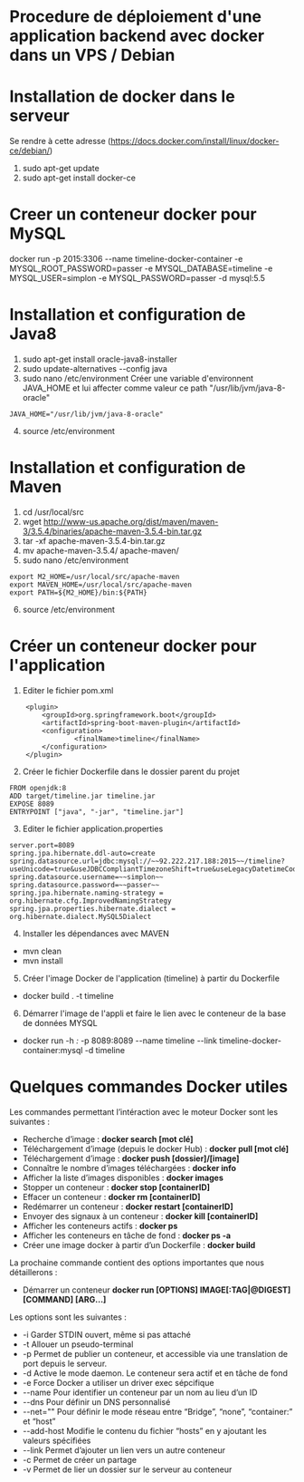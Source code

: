 # Procedure de déploiement d'une application backend avec docker dans un VPS / Debian
# Installation de docker dans le serveur
Se rendre à cette adresse (https://docs.docker.com/install/linux/docker-ce/debian/)
1. sudo apt-get update
2. sudo apt-get install docker-ce
# Creer un conteneur docker pour MySQL
docker run -p 2015:3306 --name timeline-docker-container -e MYSQL_ROOT_PASSWORD=passer -e MYSQL_DATABASE=timeline -e MYSQL_USER=simplon -e MYSQL_PASSWORD=passer -d mysql:5.5

# Installation et configuration de Java8
1. sudo apt-get install oracle-java8-installer
2. sudo update-alternatives --config java
3. sudo nano /etc/environment
Créer une variable d'environnent JAVA_HOME et lui affecter comme valeur ce path "/usr/lib/jvm/java-8-oracle"
```
JAVA_HOME="/usr/lib/jvm/java-8-oracle"
```
4. source /etc/environment

# Installation et configuration de Maven 
1. cd /usr/local/src
2. wget http://www-us.apache.org/dist/maven/maven-3/3.5.4/binaries/apache-maven-3.5.4-bin.tar.gz
3. tar -xf apache-maven-3.5.4-bin.tar.gz
4. mv apache-maven-3.5.4/ apache-maven/
5. sudo nano /etc/environment
```
export M2_HOME=/usr/local/src/apache-maven
export MAVEN_HOME=/usr/local/src/apache-maven
export PATH=${M2_HOME}/bin:${PATH}
```
6. source /etc/environment

# Créer un conteneur docker pour l'application

1. Editer le fichier pom.xml
```
	<plugin>
		<groupId>org.springframework.boot</groupId>
		<artifactId>spring-boot-maven-plugin</artifactId>
		<configuration>
				<finalName>timeline</finalName>
		</configuration>
	</plugin>
```
2. Créer le fichier Dockerfile dans le dossier parent du projet

```
FROM openjdk:8
ADD target/timeline.jar timeline.jar
EXPOSE 8089
ENTRYPOINT ["java", "-jar", "timeline.jar"]
```

3. Editer le fichier application.properties
```
server.port=8089
spring.jpa.hibernate.ddl-auto=create
spring.datasource.url=jdbc:mysql://~~92.222.217.188:2015~~/timeline?useUnicode=true&useJDBCCompliantTimezoneShift=true&useLegacyDatetimeCode=false&serverTimezone=UTC
spring.datasource.username=~~simplon~~
spring.datasource.password=~~passer~~
spring.jpa.hibernate.naming-strategy = org.hibernate.cfg.ImprovedNamingStrategy
spring.jpa.properties.hibernate.dialect = org.hibernate.dialect.MySQL5Dialect
```

4. Installer les dépendances avec MAVEN
* mvn clean
* mvn install

5. Créer l'image Docker de l'application (timeline) à partir du Dockerfile
* docker build . -t timeline

6. Démarrer l'image de l'appli et faire le lien avec le conteneur de la base de données MYSQL
* docker run -h *:* -p 8089:8089 --name timeline --link timeline-docker-container:mysql -d timeline

# Quelques commandes Docker utiles
Les commandes permettant l’intéraction avec le moteur Docker sont les suivantes :
- Recherche d’image : **docker search [mot clé]**
- Téléchargement d’image (depuis le docker Hub) : **docker pull [mot clé]**
- Téléchargement d’image : **docker push [dossier]/[image]**
- Connaître le nombre d’images téléchargées : **docker info**
- Afficher la liste d’images disponibles : **docker images**
- Stopper un conteneur : **docker stop [containerID]**
- Effacer un conteneur : **docker rm [containerID]**
- Redémarrer un conteneur : **docker restart [containerID]**
- Envoyer des signaux à un conteneur : **docker kill [containerID]**
- Afficher les conteneurs actifs : **docker ps**
- Afficher les conteneurs en tâche de fond : **docker ps -a**
- Créer une image docker à partir d’un Dockerfile : **docker build**

La prochaine commande contient des options importantes que nous détaillerons :
- Démarrer un conteneur
**docker run [OPTIONS] IMAGE[:TAG|@DIGEST] [COMMAND] [ARG...]**

Les options sont les suivantes :
* -i Garder STDIN ouvert, même si pas attaché
* -t Allouer un pseudo-terminal
* -p Permet de publier un conteneur, et accessible via une translation de port depuis le serveur.
* -d Active le mode daemon. Le conteneur sera actif et en tâche de fond
* -e Force Docker a utiliser un driver exec sépcifique
* --name Pour identifier un conteneur par un nom au lieu d’un ID
* --dns Pour définir un DNS personnalisé
* --net="" Pour définir le mode réseau entre “Bridge”, “none”, “container:” et “host”
* --add-host Modifie le contenu du fichier “hosts” en y ajoutant les valeurs spécifiées
* --link Permet d’ajouter un lien vers un autre conteneur
* -c Permet de créer un partage
* -v Permet de lier un dossier sur le serveur au conteneur
